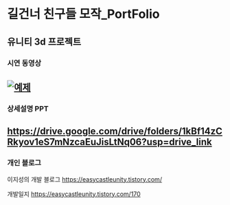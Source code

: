 # 길건너 친구들 모작_PortFolio
## 유니티 3d 프로젝트 
### 시연 동영상 

[![예제](http://img.youtube.com/vi/EVLqEvstjOo/0.jpg)](https://youtu.be/EVLqEvstjOo?t=0s) 
---------
### 상세설명 PPT
<https://drive.google.com/drive/folders/1kBf14zCRkyov1eS7mNzcaEuJisLtNq06?usp=drive_link>
---------
### 개인 블로그 
이지성의 개발 블로그 
<https://easycastleunity.tistory.com/>

개발일지 
<https://easycastleunity.tistory.com/170>


